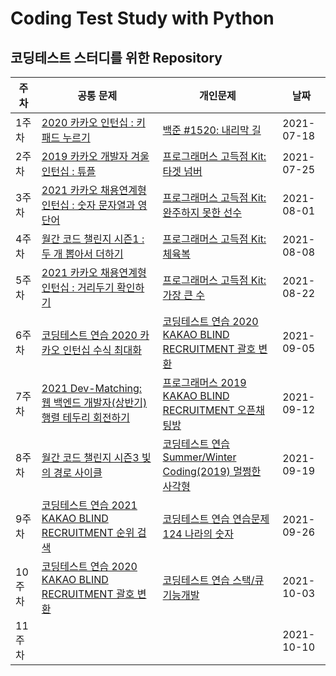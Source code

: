 # Coding Test Study with Python

## 코딩테스트 스터디를 위한 Repository

주차 | 공통 문제 | 개인문제 | 날짜
------------ | ------------- | ------------- | -------------
1주차 | [2020 카카오 인턴십 : 키패드 누르기](https://github.com/gkcksrbs/CodingTestStudy/blob/master/Week1/%EA%B3%B5%ED%86%B5%EB%AC%B8%EC%A0%9C1.py) | [백준 #1520: 내리막 길](https://github.com/gkcksrbs/CodingTestStudy/blob/master/Week1/%EA%B0%9C%EC%9D%B8%EB%AC%B8%EC%A0%9C1.py) | 2021-07-18
2주차 | [2019 카카오 개발자 겨울 인턴십 : 튜플](https://github.com/gkcksrbs/CodingTestStudy/blob/master/Week2/%EA%B3%B5%ED%86%B5%EB%AC%B8%EC%A0%9C.py) | [프로그래머스 고득점 Kit: 타겟 넘버](https://github.com/gkcksrbs/CodingTestStudy/blob/master/Week2/%EA%B0%9C%EC%9D%B8%EB%AC%B8%EC%A0%9C.py) | 2021-07-25
3주차 | [2021 카카오 채용연계형 인턴십 : 숫자 문자열과 영단어](https://github.com/gkcksrbs/CodingTestStudy/blob/master/Week3/%EA%B3%B5%ED%86%B5%EB%AC%B8%EC%A0%9C.py) | [프로그래머스 고득점 Kit: 완주하지 못한 선수](https://github.com/gkcksrbs/CodingTestStudy/blob/master/Week3/%EA%B0%9C%EC%9D%B8%EB%AC%B8%EC%A0%9C.py) | 2021-08-01
4주차 | [월간 코드 챌린지 시즌1 : 두 개 뽑아서 더하기](https://github.com/gkcksrbs/CodingTestStudy/blob/master/Week4/%EA%B3%B5%ED%86%B5%EB%AC%B8%EC%A0%9C.py) | [프로그래머스 고득점 Kit: 체육복](https://github.com/gkcksrbs/CodingTestStudy/blob/master/Week4/%EA%B0%9C%EC%9D%B8%EB%AC%B8%EC%A0%9C.py) | 2021-08-08
5주차 | [2021 카카오 채용연계형 인턴십 : 거리두기 확인하기](https://github.com/gkcksrbs/CodingTestStudy/blob/master/Week5/%EA%B3%B5%ED%86%B5%EB%AC%B8%EC%A0%9C.py) | [프로그래머스 고득점 Kit: 가장 큰 수](https://github.com/gkcksrbs/CodingTestStudy/blob/master/Week5/%EA%B0%9C%EC%9D%B8%EB%AC%B8%EC%A0%9C.py) | 2021-08-22
6주차 | [코딩테스트 연습 2020 카카오 인턴십 수식 최대화](https://github.com/gkcksrbs/CodingTestStudy/blob/master/Week6/%EA%B3%B5%ED%86%B5%EB%AC%B8%EC%A0%9C.py) | [코딩테스트 연습 2020 KAKAO BLIND RECRUITMENT 괄호 변환](https://github.com/gkcksrbs/CodingTestStudy/blob/master/Week6/%EA%B0%9C%EC%9D%B8%EB%AC%B8%EC%A0%9C.py) | 2021-09-05
7주차 | [2021 Dev-Matching: 웹 백엔드 개발자(상반기) 행렬 테두리 회전하기](https://github.com/gkcksrbs/CodingTestStudy/blob/master/Week7/%ED%96%89%EB%A0%AC%20%ED%85%8C%EB%91%90%EB%A6%AC%20%ED%9A%8C%EC%A0%84%ED%95%98%EA%B8%B0.py) | [프로그래머스 2019 KAKAO BLIND RECRUITMENT 오픈채팅방](https://github.com/gkcksrbs/CodingTestStudy/blob/master/Week7/%EC%98%A4%ED%94%88%EC%B1%84%ED%8C%85%EB%B0%A9.py) | 2021-09-12
8주차 | [월간 코드 챌린지 시즌3 빛의 경로 사이클](https://github.com/gkcksrbs/CodingTestStudy/blob/master/Week8/%EB%B9%9B%EC%9D%98%20%EA%B2%BD%EB%A1%9C%20%EC%82%AC%EC%9D%B4%ED%81%B42.py) | [코딩테스트 연습 Summer/Winter Coding(2019) 멀쩡한 사각형](https://github.com/gkcksrbs/CodingTestStudy/blob/master/Week8/%EB%A9%80%EC%A9%A1%ED%95%9C%20%EC%82%AC%EA%B0%81%ED%98%95.py) | 2021-09-19
9주차 | [코딩테스트 연습 2021 KAKAO BLIND RECRUITMENT 순위 검색](https://github.com/gkcksrbs/CodingTestStudy/blob/master/Week9/%EC%88%9C%EC%9C%84%EA%B2%80%EC%83%89.py) | [코딩테스트 연습 연습문제 124 나라의 숫자](https://github.com/gkcksrbs/CodingTestStudy/blob/master/Week9/124%20%EB%82%98%EB%9D%BC%EC%9D%98%20%EC%88%AB%EC%9E%90.py) | 2021-09-26
10주차 | [코딩테스트 연습 2020 KAKAO BLIND RECRUITMENT 괄호 변환](https://github.com/gkcksrbs/CodingTestStudy/blob/master/Week10/%EA%B4%84%ED%98%B8%EB%B3%80%ED%99%98.py) | [코딩테스트 연습 스택/큐 기능개발](https://github.com/gkcksrbs/CodingTestStudy/blob/master/Week10/%EA%B8%B0%EB%8A%A5%20%EA%B0%9C%EB%B0%9C.py) | 2021-10-03
11주차 | []() | []() | 2021-10-10

